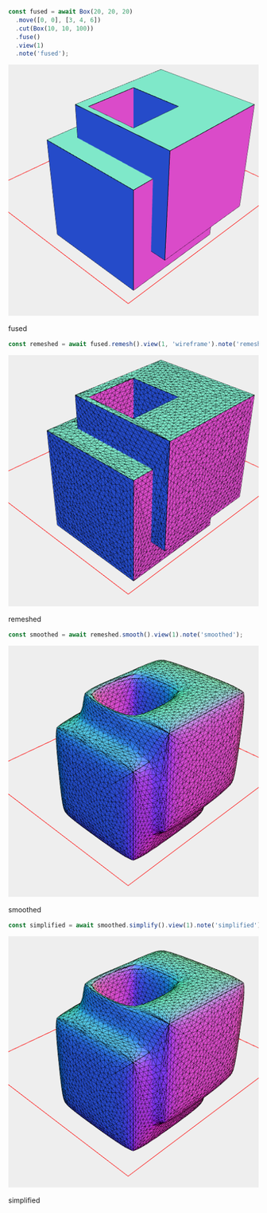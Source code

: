 ```JavaScript
const fused = await Box(20, 20, 20)
  .move([0, 0], [3, 4, 6])
  .cut(Box(10, 10, 100))
  .fuse()
  .view(1)
  .note('fused');
```

![Image](smooth.md.fused_1.png)

fused

```JavaScript
const remeshed = await fused.remesh().view(1, 'wireframe').note('remeshed');
```

![Image](smooth.md.remeshed_1.png)

remeshed

```JavaScript
const smoothed = await remeshed.smooth().view(1).note('smoothed');
```

![Image](smooth.md.smoothed_1.png)

smoothed

```JavaScript
const simplified = await smoothed.simplify().view(1).note('simplified');
```

![Image](smooth.md.simplified_1.png)

simplified
